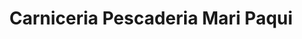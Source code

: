 ---
title: "Carniceria Pescaderia Mari Paqui"
url: /baeza/carniceria-pescaderia-mari-paqui/
shop: Metzgerei
---